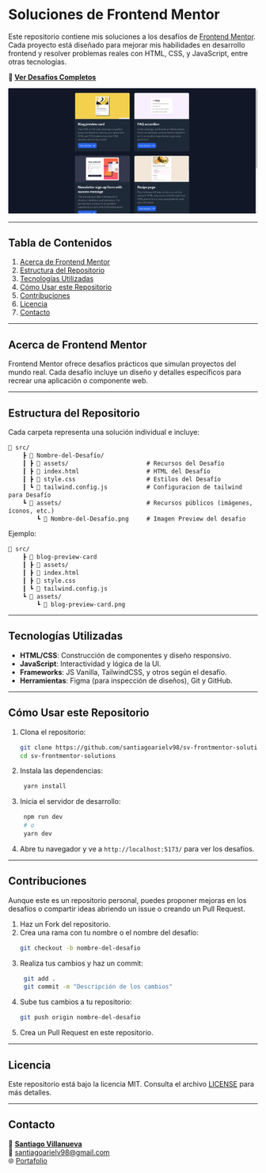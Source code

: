 # **Soluciones de Frontend Mentor**

Este repositorio contiene mis soluciones a los desafíos de [Frontend Mentor](https://www.frontendmentor.io/). Cada proyecto está diseñado para mejorar mis habilidades en desarrollo frontend y resolver problemas reales con HTML, CSS, y JavaScript, entre otras tecnologías.

**🔗 [Ver Desafíos Completos](https://santiagoarielv98.github.io/sv-frontmentor-solutions/)**


[![Frontend Mentor](https://raw.githubusercontent.com/santiagoarielv98/sv-frontmentor-solutions/main/src/assets/captura.webp)](https://www.frontendmentor.io)

---

## **Tabla de Contenidos**
1. [Acerca de Frontend Mentor](#acerca-de-frontend-mentor)
2. [Estructura del Repositorio](#estructura-del-repositorio)
3. [Tecnologías Utilizadas](#tecnologías-utilizadas)
4. [Cómo Usar este Repositorio](#cómo-usar-este-repositorio)
5. [Contribuciones](#contribuciones)
6. [Licencia](#licencia)
7. [Contacto](#contacto)

---

## **Acerca de Frontend Mentor**
Frontend Mentor ofrece desafíos prácticos que simulan proyectos del mundo real. Cada desafío incluye un diseño y detalles específicos para recrear una aplicación o componente web.

---

## **Estructura del Repositorio**
Cada carpeta representa una solución individual e incluye:

```
📂 src/
    ┣ 📂 Nombre-del-Desafío/
    ┃ ┣ 📂 assets/                      # Recursos del Desafío
    ┃ ┣ 📜 index.html                   # HTML del Desafío
    ┃ ┣ 📜 style.css                    # Estilos del Desafío
    ┃ ┗ 📜 tailwind.config.js           # Configuracion de tailwind para Desafío
    ┗ 📂 assets/                        # Recursos públicos (imágenes, íconos, etc.)
        ┗ 📜 Nombre-del-Desafío.png     # Imagen Preview del desafio
```

Ejemplo:
```
📂 src/
    ┣ 📂 blog-preview-card
    ┃ ┣ 📂 assets/
    ┃ ┣ 📜 index.html
    ┃ ┣ 📜 style.css
    ┃ ┗ 📜 tailwind.config.js
    ┗ 📂 assets/
        ┗ 📜 blog-preview-card.png
```

---

## **Tecnologías Utilizadas**
- **HTML/CSS**: Construcción de componentes y diseño responsivo.
- **JavaScript**: Interactividad y lógica de la UI.
- **Frameworks**: JS Vanilla, TailwindCSS, y otros según el desafío.
- **Herramientas**: Figma (para inspección de diseños), Git y GitHub.

---

## **Cómo Usar este Repositorio**

1. Clona el repositorio:
   ```bash
   git clone https://github.com/santiagoarielv98/sv-frontmentor-solutions.git
   cd sv-frontmentor-solutions
   ```
2. Instala las dependencias:
   ```bash
    yarn install
   ```
3. Inicia el servidor de desarrollo:
   ```bash
    npm run dev
    # o
    yarn dev
   ```
4. Abre tu navegador y ve a `http://localhost:5173/` para ver los desafíos.

---

## **Contribuciones**
Aunque este es un repositorio personal, puedes proponer mejoras en los desafíos o compartir ideas abriendo un issue o creando un Pull Request.

1. Haz un Fork del repositorio.
2. Crea una rama con tu nombre o el nombre del desafío:
   ```bash
   git checkout -b nombre-del-desafio
   ```
3. Realiza tus cambios y haz un commit:
   ```bash
    git add .
    git commit -m "Descripción de los cambios"
    ```
4. Sube tus cambios a tu repositorio:
    ```bash
    git push origin nombre-del-desafio
    ```
5. Crea un Pull Request en este repositorio.

---

## **Licencia**
Este repositorio está bajo la licencia MIT. Consulta el archivo [LICENSE](LICENSE) para más detalles.

---

## **Contacto**
👤 **[Santiago Villanueva](https://linkedin.com/in/santiagoarielv/)**  
📧 [santiagoarielv98@gmail.com](mailto:santiagoarielv98@gmail.com)  
🌐 [Portafolio](https://sv-dev.tech)
